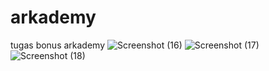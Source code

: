 # arkademy
tugas bonus arkademy
![Screenshot (16)](https://user-images.githubusercontent.com/72540629/118816077-0ae49300-b8dc-11eb-9768-52b05e186f27.png)
![Screenshot (17)](https://user-images.githubusercontent.com/72540629/118816086-0cae5680-b8dc-11eb-801d-bb27912f93bf.png)
![Screenshot (18)](https://user-images.githubusercontent.com/72540629/118816093-0e781a00-b8dc-11eb-96ee-53e5a2a7ed35.png)
